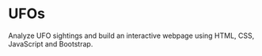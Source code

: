 # UFOs
Analyze UFO sightings and build an interactive webpage using HTML, CSS, JavaScript and Bootstrap.
